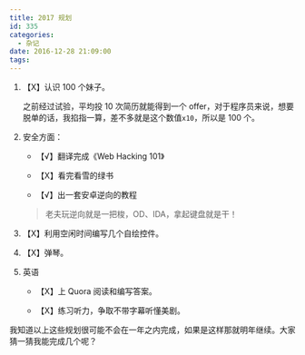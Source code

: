 ```yaml
---
title: 2017 规划
id: 335
categories:
  - 杂记
date: 2016-12-28 21:09:00
tags:
---
```


1.  【X】认识 100 个妹子。

    之前经过试验，平均投 10 次简历就能得到一个 offer，对于程序员来说，想要脱单的话，我掐指一算，差不多就是这个数值`x10`，所以是 100 个。

2.  安全方面：

    +   【√】翻译完成《Web Hacking 101》
    
    +   【X】看完看雪的绿书
    
    +   【√】出一套安卓逆向的教程

    > 老夫玩逆向就是一把梭，OD、IDA，拿起键盘就是干！
    
3.  【X】利用空闲时间编写几个自绘控件。

4.  【X】弹琴。

5.  英语

    +   【X】上 Quora 阅读和编写答案。
    
    +   【X】练习听力，争取不带字幕听懂美剧。
    
我知道以上这些规划很可能不会在一年之内完成，如果是这样那就明年继续。大家猜一猜我能完成几个呢？